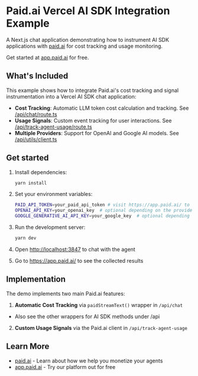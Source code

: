 # Paid.ai Vercel AI SDK Integration Example

A Next.js chat application demonstrating how to instrument AI SDK applications with [paid.ai](https://paid.ai) for cost tracking and usage monitoring.

Get started at [app.paid.ai](https://app.paid.ai/) for free.

## What's Included

This example shows how to integrate Paid.ai's cost tracking and signal instrumentation into a Vercel AI SDK chat application:

- **Cost Tracking**: Automatic LLM token cost calculation and tracking. See [/api/chat/route.ts](src/app/api/chat/route.ts)
- **Usage Signals**: Custom event tracking for user interactions. See [/api/track-agent-usage/route.ts](src/app/api/track-agent-usage/route.ts)
- **Multiple Providers**: Support for OpenAI and Google AI models. See [/api/utils/client.ts](src/app/api/utils/models.ts)

## Get started

1. Install dependencies:
   ```bash
   yarn install
   ```

2. Set your environment variables:
   ```bash
   PAID_API_TOKEN=your_paid_api_token # visit https://app.paid.ai/ to get started for free
   OPENAI_API_KEY=your_openai_key  # optional depending on the provider you wish to use
   GOOGLE_GENERATIVE_AI_API_KEY=your_google_key  # optional depending on the provider you wish to use
   ```

3. Run the development server:
   ```bash
   yarn dev
   ```

4. Open [http://localhost:3847](http://localhost:3847) to chat with the agent

5. Go to https://app.paid.ai/ to see the collected results

## Implementation

The demo implements two main Paid.ai features:

1. **Automatic Cost Tracking** via `paidStreamText()` wrapper in `/api/chat`
  - Also see the other wrappers for AI SDK methods under /api
2. **Custom Usage Signals** via the Paid.ai client in `/api/track-agent-usage`

## Learn More

- [paid.ai](https://paid.ai) - Learn about how we help you monetize your agents
- [app.paid.ai](https://app.paid.ai/) - Try our platform out for free
